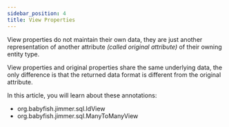 ```yaml
---
sidebar_position: 4
title: View Properties
---
```


View properties do not maintain their own data, they are just another representation of another attribute *(called original attribute)* of their owning entity type.

View properties and original properties share the same underlying data, the only difference is that the returned data format is different from the original attribute.

In this article, you will learn about these annotations:

-   org.babyfish.jimmer.sql.IdView
-   org.babyfish.jimmer.sql.ManyToManyView